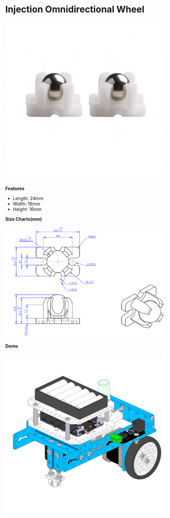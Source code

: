 # Injection Omnidirectional Wheel

![](../../../../.gitbook/assets/0%20%2876%29.jpeg)

**Features**

* Length: 24mm
* Width: 16mm
* Height: 16mm

**Size Charts\(mm\)**

![](../../../../.gitbook/assets/1%20%2838%29.png)

**Demo**

![](../../../../.gitbook/assets/2%20%2824%29.jpeg)

